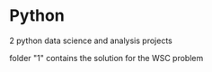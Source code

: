 # Python
2 python data science and analysis projects

folder "1" contains the solution for the WSC problem

